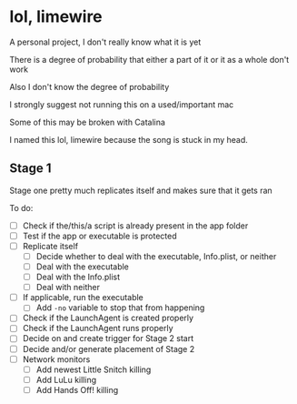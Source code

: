 # lol, limewire
A personal project, I don't really know what it is yet


There is a degree of probability that either a part of it or it as a whole don't work

Also I don't know the degree of probability


I strongly suggest not running this on a used/important mac

Some of this may be broken with Catalina

I named this lol, limewire because the song is stuck in my head.

## Stage 1
Stage one pretty much replicates itself and makes sure that it gets ran

To do:
- [ ] Check if the/this/a script is already present in the app folder
- [ ] Test if the app or executable is protected
- [ ] Replicate itself
  - [ ] Decide whether to deal with the executable, Info.plist, or neither
  - [ ] Deal with the executable
  - [ ] Deal with the Info.plist
  - [ ] Deal with neither
- [ ] If applicable, run the executable
  - [ ] Add `-no` variable to stop that from happening
- [ ] Check if the LaunchAgent is created properly
- [ ] Check if the LaunchAgent runs properly
- [ ] Decide on and create trigger for Stage 2 start
- [ ] Decide and/or generate placement of Stage 2
- [ ] Network monitors
  - [ ] Add newest Little Snitch killing
  - [ ] Add LuLu killing
  - [ ] Add Hands Off! killing
